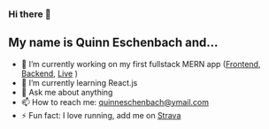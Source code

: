 ### Hi there 👋
## My name is Quinn Eschenbach and...

- 🔭 I’m currently working on my first fullstack MERN app ([Frontend](https://github.com/quinn-eschenbach/MERN-frontend), [Backend](https://github.com/quinn-eschenbach/MERN-backend), [Live](https://betting-test.netlify.app/) )
- 🌱 I’m currently learning React.js
- 💬 Ask me about anything
- 📫 How to reach me: quinneschenbach@ymail.com
- ⚡ Fun fact: I love running, add me on [Strava](https://www.strava.com/athletes/65168278)

